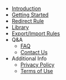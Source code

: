 - [Introduction](/)
- [Getting Started](getting-started)
- [Redirect Rule](redirect-rule)
- [Library](library)
- [Export/Import Rules](export-or-import-rules)
- Q&A
    - [FAQ](faq)
    - [Contact Us](contact-us)
- Additional Info
    - [Privacy Policy](privacy-policy)
    - [Terms of Use](terms-of-use)
